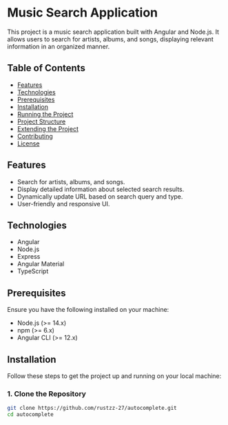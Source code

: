 # Music Search Application

This project is a music search application built with Angular and Node.js. It allows users to search for artists, albums, and songs, displaying relevant information in an organized manner.

## Table of Contents

- [Features](#features)
- [Technologies](#technologies)
- [Prerequisites](#prerequisites)
- [Installation](#installation)
- [Running the Project](#running-the-project)
- [Project Structure](#project-structure)
- [Extending the Project](#extending-the-project)
- [Contributing](#contributing)
- [License](#license)

## Features

- Search for artists, albums, and songs.
- Display detailed information about selected search results.
- Dynamically update URL based on search query and type.
- User-friendly and responsive UI.

## Technologies

- Angular
- Node.js
- Express
- Angular Material
- TypeScript

## Prerequisites

Ensure you have the following installed on your machine:

- Node.js (>= 14.x)
- npm (>= 6.x)
- Angular CLI (>= 12.x)

## Installation

Follow these steps to get the project up and running on your local machine:

### 1. Clone the Repository

```sh
git clone https://github.com/rustzz-27/autocomplete.git
cd autocomplete
```

